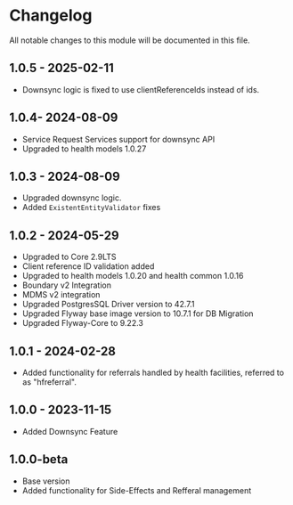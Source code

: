# Changelog
All notable changes to this module will be documented in this file.

## 1.0.5 - 2025-02-11
- Downsync logic is fixed to use clientReferenceIds instead of ids.

## 1.0.4- 2024-08-09
- Service Request Services support for downsync API
- Upgraded to health models 1.0.27

## 1.0.3 - 2024-08-09
- Upgraded downsync logic.
- Added `ExistentEntityValidator` fixes


## 1.0.2 - 2024-05-29
- Upgraded to Core 2.9LTS
- Client reference ID validation added
- Upgraded to health models 1.0.20 and health common 1.0.16
- Boundary v2 Integration
- MDMS v2 integration
- Upgraded PostgresSQL Driver version to 42.7.1
- Upgraded Flyway base image version to 10.7.1 for DB Migration
- Upgraded Flyway-Core to 9.22.3

## 1.0.1 - 2024-02-28
- Added functionality for referrals handled by health facilities, referred to as "hfreferral".

## 1.0.0 - 2023-11-15
  - Added Downsync Feature

## 1.0.0-beta
  - Base version
  - Added functionality for Side-Effects and Refferal management
